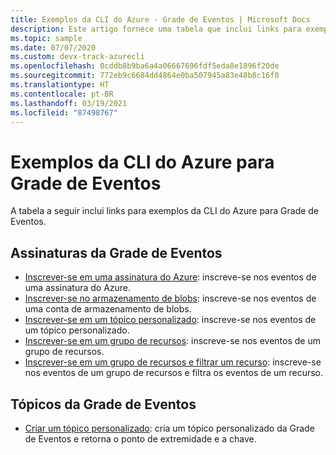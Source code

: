 ```yaml
---
title: Exemplos da CLI do Azure - Grade de Eventos | Microsoft Docs
description: Este artigo fornece uma tabela que inclui links para exemplos de script da CLI (interface de linha de comando) do Azure para a Grade de Eventos.
ms.topic: sample
ms.date: 07/07/2020
ms.custom: devx-track-azurecli
ms.openlocfilehash: 0cddb8b9ba6a4a06667696fdf5eda8e1896f20de
ms.sourcegitcommit: 772eb9c6684dd4864e0ba507945a83e48b8c16f0
ms.translationtype: HT
ms.contentlocale: pt-BR
ms.lasthandoff: 03/19/2021
ms.locfileid: "87498767"
---
```

# <a name="azure-cli-samples-for-event-grid"></a>Exemplos da CLI do Azure para Grade de Eventos

A tabela a seguir inclui links para exemplos da CLI do Azure para Grade de Eventos.

## <a name="event-grid-subscriptions"></a>Assinaturas da Grade de Eventos

- [Inscrever-se em uma assinatura do Azure](scripts/event-grid-cli-azure-subscription.md): inscreve-se nos eventos de uma assinatura do Azure. 
- [Inscrever-se no armazenamento de blobs](scripts/event-grid-cli-blob.md): inscreve-se nos eventos de uma conta de armazenamento de blobs. 
- [Inscrever-se em um tópico personalizado](scripts/event-grid-cli-subscribe-custom-topic.md): inscreve-se nos eventos de um tópico personalizado. 
- [Inscrever-se em um grupo de recursos](scripts/event-grid-cli-resource-group.md): inscreve-se nos eventos de um grupo de recursos. 
- [Inscrever-se em um grupo de recursos e filtrar um recurso](scripts/event-grid-cli-resource-group-filter.md): inscreve-se nos eventos de um grupo de recursos e filtra os eventos de um recurso. 

## <a name="event-grid-topics"></a>Tópicos da Grade de Eventos

- [Criar um tópico personalizado](scripts/event-grid-cli-create-custom-topic.md): cria um tópico personalizado da Grade de Eventos e retorna o ponto de extremidade e a chave. 
